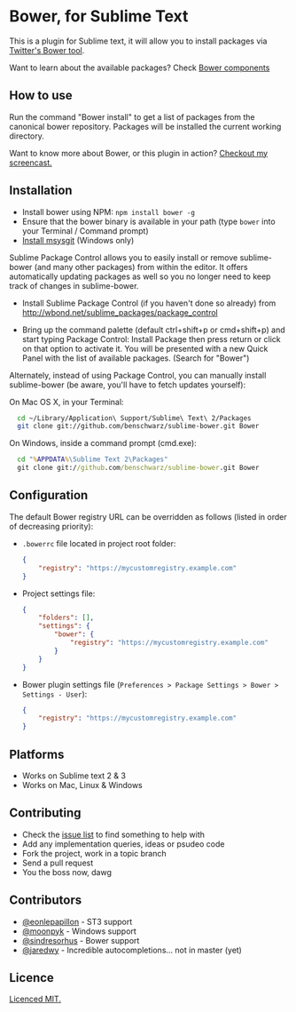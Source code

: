 # Bower, for Sublime Text

This is a plugin for Sublime text, it will allow you to install packages via [Twitter's Bower tool](http://twitter.github.com/bower/).

Want to learn about the available packages? Check [Bower components](http://sindresorhus.com/bower-components/) 

## How to use

Run the command "Bower install" to get a list of packages from the canonical bower repository.
Packages will be installed the current working directory. 

Want to know more about Bower, or this plugin in action? [Checkout my screencast.](http://germanforblack.com/post/46734908388/i-built-a-plugin-for-sublime-text-that-integrates) 

## Installation

* Install bower using NPM: `npm install bower -g`
* Ensure that the bower binary is available in your path (type `bower` into your Terminal / Command prompt)
* [Install msysgit](https://github.com/twitter/bower#a-note-for-windows-users) (Windows only)

Sublime Package Control allows you to easily install or remove sublime-bower (and many other packages) from within the editor. It offers automatically updating packages as well so you no longer need to keep track of changes in sublime-bower.

* Install Sublime Package Control (if you haven't done so already) from http://wbond.net/sublime_packages/package_control

* Bring up the command palette (default ctrl+shift+p or cmd+shift+p) and start typing Package Control: Install Package then press return or click on that option to activate it. You will be presented with a new Quick Panel with the list of available packages. (Search for "Bower")

Alternately, instead of using Package Control, you can manually install sublime-bower (be aware, you'll have to fetch updates yourself):

On Mac OS X, in your Terminal:

```bash
  cd ~/Library/Application\ Support/Sublime\ Text\ 2/Packages
  git clone git://github.com/benschwarz/sublime-bower.git Bower
```

On Windows, inside a command prompt (cmd.exe):

```cmd
  cd "%APPDATA%\Sublime Text 2\Packages"
  git clone git://github.com/benschwarz/sublime-bower.git Bower
```

## Configuration

The default Bower registry URL can be overridden as follows (listed in order of decreasing priority):

* `.bowerrc` file located in project root folder:
	
	```json
	{
		"registry": "https://mycustomregistry.example.com"
	}
	```
	
* Project settings file:
	
	```json
	{
		"folders": [],
		"settings": {
			"bower": {
				"registry": "https://mycustomregistry.example.com"
			}
		}
	}
	```
	
* Bower plugin settings file (`Preferences > Package Settings > Bower > Settings - User`):
	
	```json
	{
		"registry": "https://mycustomregistry.example.com"
	}
	```

## Platforms

* Works on Sublime text 2 & 3
* Works on Mac, Linux & Windows

## Contributing

* Check the [issue list](https://github.com/benschwarz/sublime-bower/issues) to find something to help with
* Add any implementation queries, ideas or psudeo code
* Fork the project, work in a topic branch
* Send a pull request
* You the boss now, dawg

## Contributors
* [@eonlepapillon](http://github.com/eonlepapillon) - ST3 support
* [@moonpyk](http://github.com/moonpyk) - Windows support
* [@sindresorhus](http://github.com/sindresorhus) - Bower support
* [@jaredwy](http://github.com/jaredwy) - Incredible autocompletions… not in master (yet)

## Licence

[Licenced MIT.](LICENCE)
